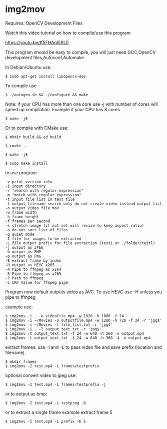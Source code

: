 # img2mov

Requires: OpenCV Development Files

Watch this video tutorial on how to compile/use this program

https://youtu.be/K5FHAqI5RL0

This program should be easy to compile, you will just need GCC,OpenCV development files,Autoconf,Automake

In Debian/Ubuntu use:

	$ sudo apt-get install libopencv-dev

To compile use

	$ ./autogen.sh && ./configure && make 

Note: if your CPU has more than one core use -j with number of cores will speed up compilation. Example if your CPU has 8 cores
	
	$ make -j8

Or to compile with CMake use:

	$ mkdir build && cd build

	$ cmake ..

	$ make -j8

	$ sudo make install
	
to use program

	-v print version info
	-i input directory
	-r "search with regular expression"
	-m "match with regular expression"
	-t input file list in text file
	-l output_filename search only do not create video instead output list
	-o output video file mov
	-w frame width
	-h frame height
	-f frames per second
	-s stretch image (if not set will resize to keep aspect ratio)
	-n do not sort list of files
	-q quiet mode
	-I file for images to be extracted
	-L file output prefix for file extraction (test1 or ./folder/testl)
	-j output as JPEG
	-b output as BMP
	-p output as PNG 
	-E extract frame by index
	-H output as HEVC x265
	-4 Pipe to ffmpeg as x264
	-5 Pipe to ffmpeg as x265
	-7 Path to ffmpeg
	-c CRF Value for ffmpeg pipe

Program now default outputs video as AVC. To use HEVC use -H unless you pipe to ffmpeg

example use:

	$ img2mov -i . -o videofile.mp4 -w 1920 -h 1080 -f 24 
	$ img2mov -i ~/Movies -o outputfile.mp4 -w 1280 -h 720 -f 24 -r 'jpg$'
	$ img2mov -i ~/Movies -l file_list.txt -r 'jpg$'
	$ img2mov -i . -l output_text.txt -r 'jpg$'
	$ img2mov -t output_text.txt -f 24 -w 640 -h 360 -o output.mp4
	$ img2mov -t output_text.txt -f 24 -w 640 -h 360 -4 -o output.mp4

	
extract frames: use -I and -L to pass video file and save prefix (location and filename). 

	$ mkdir frames
	$ img2mov -I test.mp4 -L frames/testprefix

optional convert video to jpeg use:

	$ img2mov -I test.mp4 -L frames/testprefix -j 

or to output as bmp:

	$ img2mov -I test.mp4 -L testprog -b

or to extract a single frame example extract frame 5

	$ img2mov -I test.mp4 -L prefix -E 5

